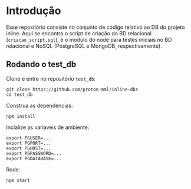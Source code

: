 
# Introdução

Esse repositório consiste no conjunto de código relativo ao DB do projeto inline.
Aqui se encontra o script de criação do BD relacional (`criacao_script.sql`), e o
modulo do node para testes iniciais no BD relacional e NoSQL (PostgreSQL e MongoDB,
respectivamente).

## Rodando o test_db
Clone e entre no repositório `test_db`:
```
git clone https://github.com/proton-mml/inline-dbs
cd test_db
```
Construa as dependencias:
```
npm install
```
Incialize as variaveis de ambiente:
```
export PGUSER=...
export PGPORT=...
export PGHOST=...
export PGPASSWORD=...
export PGDATABASE=...
```
Rode:
```
npm start
```

